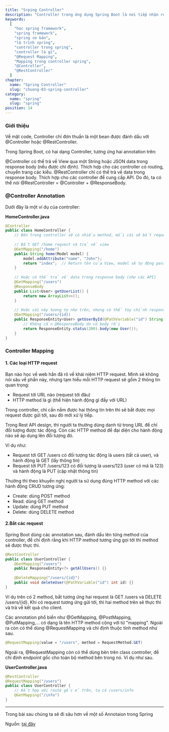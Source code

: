 ```yaml
---
title: "Srping Controller"
description: "Controller trong ứng dụng Spring Boot là nơi tiếp nhận request và trả về response cho client. Có thể hiểu controller chính là lớp trung gian giữa server của bạn và bên ngoài."
keywords:
  [
    "học spring framework",
    "spring framework",
    "spring cơ bản",
    "lộ trình spring",
    "controller trong spring",
    "controller là gì",
    "@Request Mapping",
    "Mapping trong controller spring",
    "@Controller",
    "@RestController"
  ]
chapter:
  name: "Spring Controller"
  slug: "chuong-03-spring-controller"
category:
  name: "spring"
  slug: "spring"
position: 14
---
```



### Giới thiệu
Về mặt code, Controller chỉ đơn thuần là một bean được đánh dấu với @Controller hoặc @RestController.

Trong Spring Boot, có hai dạng Controller, tương ứng hai annotation trên:

@Controller có thể trả về View qua một String hoặc JSON data trong response body (nếu được chỉ định). Thích hợp cho các controller có routing, chuyển trang các kiểu.
@RestController chỉ có thể trả về data trong response body. Thích hợp cho các controller để cung cấp API.
Do đó, ta có thể nói @RestController = @Controller + @ResponseBody.

### @Controller Annotation
Dưới đây là một ví dụ của controller:

**HomeController.java**
```java
@Controller
public class HomeController {
    // Bên trong controller sẽ có nhiều method, mỗi cái sẽ bắt request cụ thể
    
    // Bắt GET /home request và trả về view
    @GetMapping("/home")
    public String home(Model model) {
        model.addAttribute("name", "John");
        return "index";  // Return tên của View, model sẽ tự động pass vào view
    }
    
    // Hoặc có thể trả về data trong response body (như các API)
    @GetMapping("/users")
    @ResponseBody
    public List<User> getUserList() {
        return new ArrayList<>();
    }
    
    // Hoặc cái này tương tự như trên, nhưng có thể tùy chỉnh response status code, header,...
    @GetMapping("/users/{id})
    public ResponseEntity<User> getUserById(@PathVariable("id") String userId) {
        // Không cần @ResponseBody do có body rồi
        return ResponseEntity.status(200).body(new User());
    }
}
```

### Controller Mapping 

#### 1. Các loại HTTP request
Bạn nào học về web hẳn đã rõ về khái niệm HTTP request. Mình sẽ không nói sâu về phần này, nhưng tạm hiểu mỗi HTTP request sẽ gồm 2 thông tin quan trọng:

* Request tới URL nào (request tới đâu)
* HTTP method là gì (thể hiện hành động gì đấy với URL)

Trong controller, chỉ cần nắm được hai thông tin trên thì sẽ bắt được mọi request được gửi tới, sau đó mới xử lý tiếp.

Trong Rest API design, thì người ta thường dùng danh từ trong URL để chỉ đối tượng được tác động. Còn các HTTP method để đại diện cho hành động nào sẽ áp dụng lên đối tượng đó.

Ví dụ như:

* Request tới GET /users có đối tượng tác động là users (tất cả user), và hành động là GET (lấy thông tin)
* Request tới PUT /users/123 có đối tượng là users/123 (user có mã là 123) và hành động là PUT (cập nhật thông tin)

Thường thì theo khuyến nghị người ta sử dụng đúng HTTP method với các hành động CRUD tương ứng:

* Create: dùng POST method
* Read: dùng GET method
* Update: dùng PUT method
* Delete: dùng DELETE method

#### 2.Bắt các request
Spring Boot dùng các annotation sau, đánh dấu lên từng method của controller, để chỉ định rằng khi HTTP method tương ứng gọi tới thì method sẽ được thực thi.

```java
@RestController
public class UserController {
    @GetMapping("/users")
    public ResponseEntity<?> getAllUsers() {}
    
    @DeleteMapping("/users/{id}")
    public void deleteUser(@PathVariable("id") int id) {}
}
```

Ví dụ trên có 2 method, bắt tương ứng hai request là GET /users và DELETE /users/{id}. Khi có request tương ứng gửi tới, thì hai method trên sẽ thực thi và trả về kết quả cho client.

Các annotation phổ biến như @GetMapping, @PostMapping, @PutMapping,... có dạng là tên HTTP method cộng với từ "mapping". Ngoài ra còn có thể dùng @RequestMapping và chỉ định thuộc tính method như sau.

```java
@RequestMapping(value = "/users", method = RequestMethod.GET)
```

Ngoài ra, @RequestMapping còn có thể dùng bên trên class controller, để chỉ định endpoint gốc cho toàn bộ method bên trong nó. Ví dụ như sau.

__UserController.java__
```java
@RestController
@RequestMapping("/users")
public class UserController {
    // Kết hợp với route gốc ở trên, ta có /users/info
    @GetMapping("/info")
}
```

---
Trong bài sau chúng ta sẽ đi sâu hơn về một số Annotaion trong Spring

Nguồn: [tại đây](https://viblo.asia/p/spring-boot-xu-ly-request-trong-controller-nhu-the-nao-phan-1-gGJ59ANj5X2)

